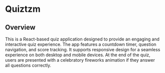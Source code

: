 <h1>Quiztzm</h1>
<h2>Overview</h2>
This is a React-based quiz application designed to provide an engaging and interactive quiz experience. The app features a countdown timer, question navigation, and score tracking. It supports responsive design for a seamless experience on both desktop and mobile devices. At the end of the quiz, users are presented with a celebratory fireworks animation if they answer all questions correctly.

